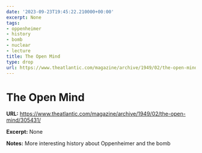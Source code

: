 ```yaml
---
date: '2023-09-23T19:45:22.210000+00:00'
excerpt: None
tags:
- oppenheimer
- history
- bomb
- nuclear
- lecture
title: The Open Mind
type: drop
url: https://www.theatlantic.com/magazine/archive/1949/02/the-open-mind/305431/
---
```


# The Open Mind

**URL:** https://www.theatlantic.com/magazine/archive/1949/02/the-open-mind/305431/

**Excerpt:** None

**Notes:**
More interesting history about Oppenheimer and the bomb
